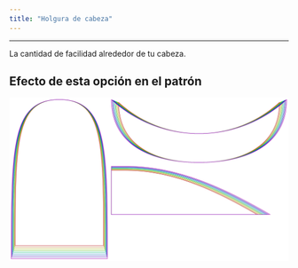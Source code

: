 ```yaml
---
title: "Holgura de cabeza"
---
```


***

La cantidad de facilidad alrededor de tu cabeza.

## Efecto de esta opción en el patrón

![Esta imagen muestra el efecto de esta opción superponiendo varias variantes que tienen un valor diferente para esta opción](holmes_headease_sample.svg "Efecto de esta opción en el patrón")
